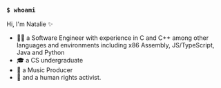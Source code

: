 ### `$ whoami`

Hi, I'm Natalie ✨
- 👩‍💻 a Software Engineer with experience in C and C++ among other languages and environments including x86 Assembly, JS/TypeScript, Java and Python
- 🎓 a CS undergraduate
- 🎵 a Music Producer
- 🙌 and a human rights activist.
